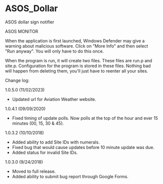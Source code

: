 # ASOS_Dollar
ASOS dollar sign notifier

$$$$$$$$$$$$$$$$$$
$$ ASOS MONITOR $$
$$$$$$$$$$$$$$$$$$

When the application is first launched, Windows Defender may give a warning about malicious software. Click on "More Info" and then select "Run anyway". You will only have to do this once.

When the program is run, it will create two files. These files are run.p and site.p. Configuration for the program is stored in these files. Nothing bad will happen from deleting them, you'll just have to reenter all your sites.

Change log:

1.0.5.0 (11/02/2023)
- Updated url for Aviation Weather website.

1.0.4.1 (09/09/2020)
- Fixed timing of update polls. Now polls at the top of the hour and ever 15 minutes (00, 15, 30 & 45).

1.0.3.2 (10/10/2018)
- Added ability to add Site IDs with numerals.
- Fixed bug that would cause updates before 10 minute update was due.
- Added status for invalid Site IDs.

1.0.3.0 (9/24/2018)
- Moved to full release.
- Added ability to submit bug report through Google Forms.
